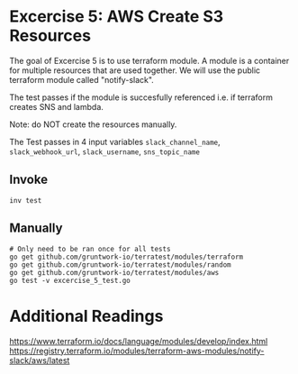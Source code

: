# Excercise 5: AWS Create S3 Resources

The goal of Excercise 5 is to use terraform module. A module is a container for multiple resources that are used together. We will use the public terraform module called "notify-slack".

The test passes if the module is succesfully referenced i.e. if terraform creates SNS and lambda.

Note: do NOT create the resources manually. 

The Test passes in 4 input variables `slack_channel_name`, `slack_webhook_url`, `slack_username`, `sns_topic_name`

## Invoke
```
inv test
```

## Manually
```
# Only need to be ran once for all tests
go get github.com/gruntwork-io/terratest/modules/terraform
go get github.com/gruntwork-io/terratest/modules/random
go get github.com/gruntwork-io/terratest/modules/aws
go test -v excercise_5_test.go
```

# Additional Readings
https://www.terraform.io/docs/language/modules/develop/index.html
https://registry.terraform.io/modules/terraform-aws-modules/notify-slack/aws/latest
